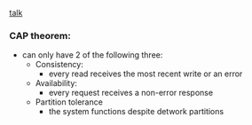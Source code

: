 [talk](https://www.youtube.com/watch?v=bG9AQ9ce5Zo)
### CAP theorem:

- can only have 2 of the following three:
  - Consistency:
    - every read receives the most recent write or an error
  - Availability:
    - every request receives a non-error response
  - Partition tolerance
    - the system functions despite detwork partitions
